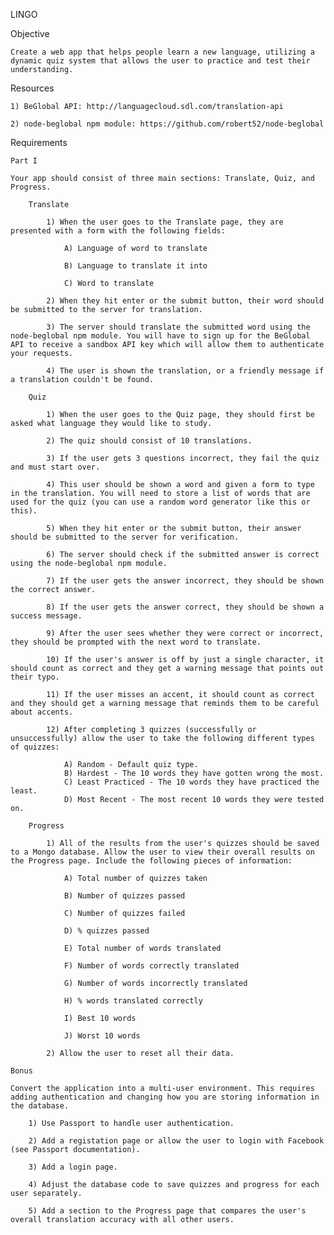 LINGO

Objective

	Create a web app that helps people learn a new language, utilizing a dynamic quiz system that allows the user to practice and test their understanding.

Resources
	
	1) BeGlobal API: http://languagecloud.sdl.com/translation-api
	
	2) node-beglobal npm module: https://github.com/robert52/node-beglobal

Requirements

	Part I

	Your app should consist of three main sections: Translate, Quiz, and Progress.

		Translate

			1) When the user goes to the Translate page, they are presented with a form with the following fields:

				A) Language of word to translate
				
				B) Language to translate it into
				
				C) Word to translate

			2) When they hit enter or the submit button, their word should be submitted to the server for translation.

			3) The server should translate the submitted word using the node-beglobal npm module. You will have to sign up for the BeGlobal API to receive a sandbox API key which will allow them to authenticate your requests.

			4) The user is shown the translation, or a friendly message if a translation couldn't be found.

		Quiz

			1) When the user goes to the Quiz page, they should first be asked what language they would like to study.

			2) The quiz should consist of 10 translations.

			3) If the user gets 3 questions incorrect, they fail the quiz and must start over.

			4) This user should be shown a word and given a form to type in the translation. You will need to store a list of words that are used for the quiz (you can use a random word generator like this or this).

			5) When they hit enter or the submit button, their answer should be submitted to the server for verification.

			6) The server should check if the submitted answer is correct using the node-beglobal npm module. 

			7) If the user gets the answer incorrect, they should be shown the correct answer.

			8) If the user gets the answer correct, they should be shown a success message.

			9) After the user sees whether they were correct or incorrect, they should be prompted with the next word to translate.

			10) If the user's answer is off by just a single character, it should count as correct and they get a warning message that points out their typo.

			11) If the user misses an accent, it should count as correct and they should get a warning message that reminds them to be careful about accents.

			12) After completing 3 quizzes (successfully or unsuccessfully) allow the user to take the following different types of quizzes:

				A) Random - Default quiz type.
				B) Hardest - The 10 words they have gotten wrong the most.
				C) Least Practiced - The 10 words they have practiced the least.
				D) Most Recent - The most recent 10 words they were tested on.
		
		Progress

			1) All of the results from the user's quizzes should be saved to a Mongo database. Allow the user to view their overall results on the Progress page. Include the following pieces of information:

				A) Total number of quizzes taken

				B) Number of quizzes passed

				C) Number of quizzes failed

				D) % quizzes passed

				E) Total number of words translated

				F) Number of words correctly translated

				G) Number of words incorrectly translated

				H) % words translated correctly

				I) Best 10 words
				
				J) Worst 10 words

			2) Allow the user to reset all their data.

	Bonus

	Convert the application into a multi-user environment. This requires adding authentication and changing how you are storing information in the database.

		1) Use Passport to handle user authentication.

		2) Add a registation page or allow the user to login with Facebook (see Passport documentation).

		3) Add a login page.

		4) Adjust the database code to save quizzes and progress for each user separately.

		5) Add a section to the Progress page that compares the user's overall translation accuracy with all other users.
